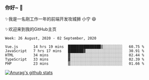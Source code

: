 ### 你好~  👋

✨我是一名刚工作一年的前端开发攻城狮 小宁 😄

✨欢迎来到我的GitHub主页
<!--
**7148505/7148505** is a ✨ _special_ ✨ repository because its `README.md` (this file) appears on your GitHub profile.

Here are some ideas to get you started:

- 🔭 I’m currently working on ...
- 🌱 I’m currently learning ...
- 👯 I’m looking to collaborate on ...
- 🤔 I’m looking for help with ...
- 💬 Ask me about ...
- 📫 How to reach me: ...
- 😄 Pronouns: ...
- ⚡ Fun fact: ...
-->

<!--START_SECTION:waka-->
```text
Week: 26 August, 2020 - 02 September, 2020

Vue.js       14 hrs 19 mins  ███████████████▒░░░░░░░░░   60.75 % 
JavaScript   7 hrs 17 mins   ███████▓░░░░░░░░░░░░░░░░░   30.91 % 
HTML         34 mins         ▓░░░░░░░░░░░░░░░░░░░░░░░░   02.44 % 
TypeScript   33 mins         ▓░░░░░░░░░░░░░░░░░░░░░░░░   02.39 % 
PHP          23 mins         ▒░░░░░░░░░░░░░░░░░░░░░░░░   01.66 % 
```
<!--END_SECTION:waka-->

[![Anurag's github stats](https://github-readme-stats.vercel.app/api?username=ZhangNing-debug)](https://github.com/anuraghazra/github-readme-stats)
